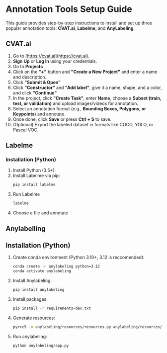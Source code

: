 # Annotation Tools Setup Guide

This guide provides step-by-step instructions to install and set up three popular annotation tools: **CVAT.ai**, **Labelme**, and **AnyLabeling**.

## CVAT.ai

1. Go to [https://cvat.ai](https://cvat.ai).
2. **Sign Up** or **Log In** using your credentials.
3. Go to **Projects**
4. Click on the **"+"** button and **"Create a New Project"** and enter a name and description.
5. Click **"Submit & Open"**
6. Click **"Constructor"** and **"Add label"**, give it a name, shape, and a color, and click **"Continue"**
7. In the project, click **"Create Task"**, enter  **Name**, choose a **Subset (train, test, or validation)** and upload images/videos for annotation.
8. Select an annotation format (e.g., **Bounding Boxes, Polygons, or Keypoints**) and annotate.
9. Once done, click **Save** or press **Ctrl + S** to save.
10. (Optional) Export the labeled dataset in formats like COCO, YOLO, or Pascal VOC.

## Labelme

### **Installation (Python)**

1. Install Python (3.5+).
2. Install Labelme via pip:
   ```sh
   pip install labelme
3. Run Labelme
   ```sh
   labelme
4. Choose a file and annotate

## Anylabelling

## **Installation (Python)**

1. Create conda environment (Python 3.10+, 3.12 is reccomended):
   ```sh
   conda create -n anylabeling python=3.12
   conda activate anylabeling
2. Install Anylabeling:
   ```sh
   pip install anylabeling
3. Install packages:
   ```sh
   pip install -r requirements-dev.txt
4. Generate resources:
   ```sh
   pyrcc5 -o anylabeling/resources/resources.py anylabeling/resources/resources.qrc
5. Run anylabeling:
   ```sh
   python anylabeling/app.py
